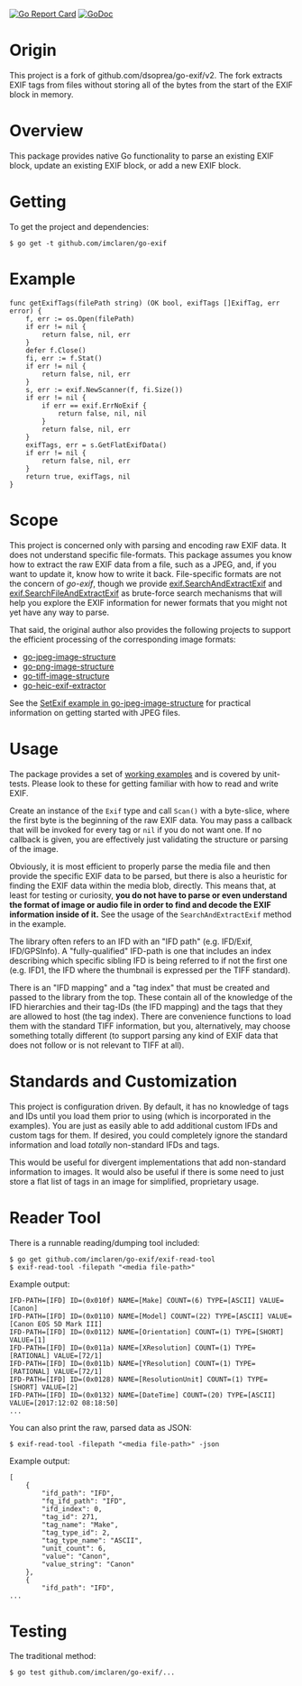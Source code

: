 [![Go Report Card](https://goreportcard.com/badge/github.com/dsoprea/go-exif)](https://goreportcard.com/report/github.com/imclaren/go-exif)
[![GoDoc](https://godoc.org/github.com/imclaren/go-exif?status.svg)](https://godoc.org/github.com/imclaren/go-exif)

# Origin

This project is a fork of github.com/dsoprea/go-exif/v2.  The fork extracts EXIF tags from files without storing all of the bytes from the start of the EXIF block in memory.

# Overview

This package provides native Go functionality to parse an existing EXIF block, update an existing EXIF block, or add a new EXIF block.

# Getting

To get the project and dependencies:

```
$ go get -t github.com/imclaren/go-exif
```

# Example

```
func getExifTags(filePath string) (OK bool, exifTags []ExifTag, err error) {
	f, err := os.Open(filePath)
	if err != nil {
		return false, nil, err
	}
	defer f.Close()
	fi, err := f.Stat()
	if err != nil {
		return false, nil, err
 	}
	s, err := exif.NewScanner(f, fi.Size())
	if err != nil {
		if err == exif.ErrNoExif {
			return false, nil, nil
		}
		return false, nil, err
	}
	exifTags, err = s.GetFlatExifData()
	if err != nil {
		return false, nil, err
	}
	return true, exifTags, nil
}
```

# Scope

This project is concerned only with parsing and encoding raw EXIF data. It does not understand specific file-formats. This package assumes you know how to extract the raw EXIF data from a file, such as a JPEG, and, if you want to update it, know how to write it back. File-specific formats are not the concern of *go-exif*, though we provide [exif.SearchAndExtractExif](https://godoc.org/github.com/dsoprea/go-exif/v2#SearchAndExtractExif) and [exif.SearchFileAndExtractExif](https://godoc.org/github.com/dsoprea/go-exif/v2#SearchFileAndExtractExif) as brute-force search mechanisms that will help you explore the EXIF information for newer formats that you might not yet have any way to parse.

That said, the original author also provides the following projects to support the efficient processing of the corresponding image formats:

- [go-jpeg-image-structure](https://github.com/dsoprea/go-jpeg-image-structure)
- [go-png-image-structure](https://github.com/dsoprea/go-png-image-structure)
- [go-tiff-image-structure](https://github.com/dsoprea/go-tiff-image-structure)
- [go-heic-exif-extractor](https://github.com/dsoprea/go-heic-exif-extractor)

See the [SetExif example in go-jpeg-image-structure](https://godoc.org/github.com/dsoprea/go-jpeg-image-structure#example-SegmentList-SetExif) for practical information on getting started with JPEG files.


# Usage

The package provides a set of [working examples](https://godoc.org/github.com/imclaren/go-exif#pkg-examples) and is covered by unit-tests. Please look to these for getting familiar with how to read and write EXIF.

Create an instance of the `Exif` type and call `Scan()` with a byte-slice, where the first byte is the beginning of the raw EXIF data. You may pass a callback that will be invoked for every tag or `nil` if you do not want one. If no callback is given, you are effectively just validating the structure or parsing of the image.

Obviously, it is most efficient to properly parse the media file and then provide the specific EXIF data to be parsed, but there is also a heuristic for finding the EXIF data within the media blob, directly. This means that, at least for testing or curiosity, **you do not have to parse or even understand the format of image or audio file in order to find and decode the EXIF information inside of it.** See the usage of the `SearchAndExtractExif` method in the example.

The library often refers to an IFD with an "IFD path" (e.g. IFD/Exif, IFD/GPSInfo). A "fully-qualified" IFD-path is one that includes an index describing which specific sibling IFD is being referred to if not the first one (e.g. IFD1, the IFD where the thumbnail is expressed per the TIFF standard).

There is an "IFD mapping" and a "tag index" that must be created and passed to the library from the top. These contain all of the knowledge of the IFD hierarchies and their tag-IDs (the IFD mapping) and the tags that they are allowed to host (the tag index). There are convenience functions to load them with the standard TIFF information, but you, alternatively, may choose something totally different (to support parsing any kind of EXIF data that does not follow or is not relevant to TIFF at all).


# Standards and Customization

This project is configuration driven. By default, it has no knowledge of tags and IDs until you load them prior to using (which is incorporated in the examples). You are just as easily able to add additional custom IFDs and custom tags for them. If desired, you could completely ignore the standard information and load *totally* non-standard IFDs and tags.

This would be useful for divergent implementations that add non-standard information to images. It would also be useful if there is some need to just store a flat list of tags in an image for simplified, proprietary usage.


# Reader Tool

There is a runnable reading/dumping tool included:

```
$ go get github.com/imclaren/go-exif/exif-read-tool
$ exif-read-tool -filepath "<media file-path>"
```

Example output:

```
IFD-PATH=[IFD] ID=(0x010f) NAME=[Make] COUNT=(6) TYPE=[ASCII] VALUE=[Canon]
IFD-PATH=[IFD] ID=(0x0110) NAME=[Model] COUNT=(22) TYPE=[ASCII] VALUE=[Canon EOS 5D Mark III]
IFD-PATH=[IFD] ID=(0x0112) NAME=[Orientation] COUNT=(1) TYPE=[SHORT] VALUE=[1]
IFD-PATH=[IFD] ID=(0x011a) NAME=[XResolution] COUNT=(1) TYPE=[RATIONAL] VALUE=[72/1]
IFD-PATH=[IFD] ID=(0x011b) NAME=[YResolution] COUNT=(1) TYPE=[RATIONAL] VALUE=[72/1]
IFD-PATH=[IFD] ID=(0x0128) NAME=[ResolutionUnit] COUNT=(1) TYPE=[SHORT] VALUE=[2]
IFD-PATH=[IFD] ID=(0x0132) NAME=[DateTime] COUNT=(20) TYPE=[ASCII] VALUE=[2017:12:02 08:18:50]
...
```

You can also print the raw, parsed data as JSON:

```
$ exif-read-tool -filepath "<media file-path>" -json
```

Example output:

```
[
    {
        "ifd_path": "IFD",
        "fq_ifd_path": "IFD",
        "ifd_index": 0,
        "tag_id": 271,
        "tag_name": "Make",
        "tag_type_id": 2,
        "tag_type_name": "ASCII",
        "unit_count": 6,
        "value": "Canon",
        "value_string": "Canon"
    },
    {
        "ifd_path": "IFD",
...
```


# Testing

The traditional method:

```
$ go test github.com/imclaren/go-exif/...
```
